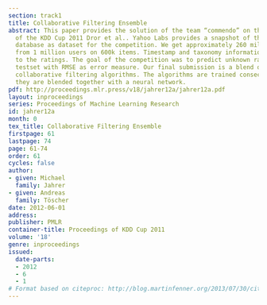 ```yaml
---
section: track1
title: Collaborative Filtering Ensemble
abstract: This paper provides the solution of the team “commendo” on the Track1 dataset
  of the KDD Cup 2011 Dror et al.. Yahoo Labs provides a snapshot of their music-rating
  database as dataset for the competition. We get approximately 260 million ratings
  from 1 million users on 600k items. Timestamp and taxonomy information are added
  to the ratings. The goal of the competition was to predict unknown ratings on a
  testset with RMSE as error measure. Our final submission is a blend of different
  collaborative filtering algorithms. The algorithms are trained consecutively and
  they are blended together with a neural network.
pdf: http://proceedings.mlr.press/v18/jahrer12a/jahrer12a.pdf
layout: inproceedings
series: Proceedings of Machine Learning Research
id: jahrer12a
month: 0
tex_title: Collaborative Filtering Ensemble
firstpage: 61
lastpage: 74
page: 61-74
order: 61
cycles: false
author:
- given: Michael
  family: Jahrer
- given: Andreas
  family: Töscher
date: 2012-06-01
address:
publisher: PMLR
container-title: Proceedings of KDD Cup 2011
volume: '18'
genre: inproceedings
issued:
  date-parts:
  - 2012
  - 6
  - 1
# Format based on citeproc: http://blog.martinfenner.org/2013/07/30/citeproc-yaml-for-bibliographies/
---
```

